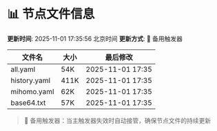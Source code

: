 # 📊 节点文件信息

**更新时间**: 2025-11-01 17:35:56 北京时间
**更新方式**: 🔄 备用触发器

| 文件名 | 大小 | 最后修改 |
|--------|------|----------|
| all.yaml | 54K | 2025-11-01 17:35 |
| history.yaml | 411K | 2025-11-01 17:35 |
| mihomo.yaml | 62K | 2025-11-01 17:35 |
| base64.txt | 57K | 2025-11-01 17:35 |

> 🔄 备用触发器：当主触发器失效时自动接管，确保节点文件的持续更新
